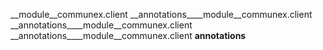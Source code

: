 __module__communex.client
__annotations____module__communex.client
__annotations____module__communex.client
__annotations____module__communex.client
__annotations__
